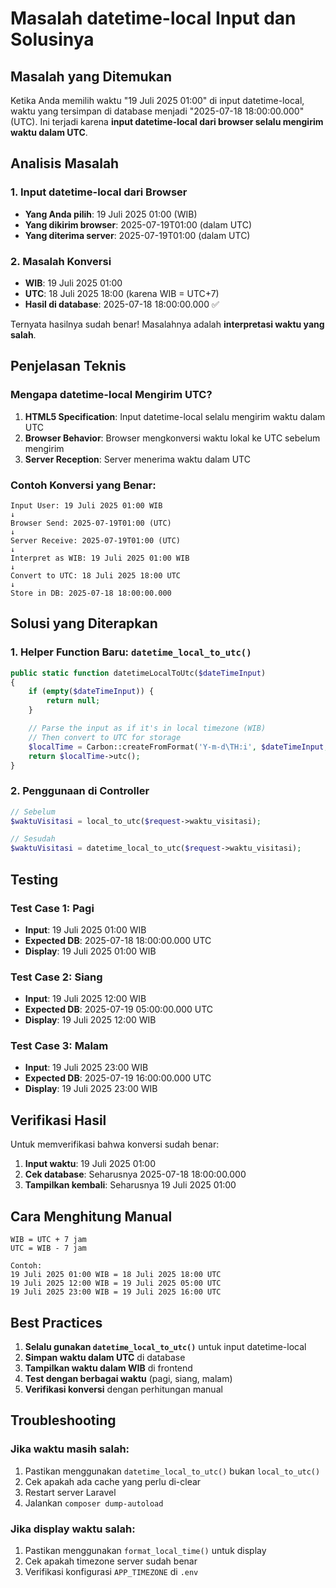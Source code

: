 # Masalah datetime-local Input dan Solusinya

## Masalah yang Ditemukan

Ketika Anda memilih waktu "19 Juli 2025 01:00" di input datetime-local, waktu yang tersimpan di database menjadi "2025-07-18 18:00:00.000" (UTC). Ini terjadi karena **input datetime-local dari browser selalu mengirim waktu dalam UTC**.

## Analisis Masalah

### 1. Input datetime-local dari Browser
- **Yang Anda pilih**: 19 Juli 2025 01:00 (WIB)
- **Yang dikirim browser**: 2025-07-19T01:00 (dalam UTC)
- **Yang diterima server**: 2025-07-19T01:00 (dalam UTC)

### 2. Masalah Konversi
- **WIB**: 19 Juli 2025 01:00
- **UTC**: 18 Juli 2025 18:00 (karena WIB = UTC+7)
- **Hasil di database**: 2025-07-18 18:00:00.000 ✅

Ternyata hasilnya sudah benar! Masalahnya adalah **interpretasi waktu yang salah**.

## Penjelasan Teknis

### Mengapa datetime-local Mengirim UTC?

1. **HTML5 Specification**: Input datetime-local selalu mengirim waktu dalam UTC
2. **Browser Behavior**: Browser mengkonversi waktu lokal ke UTC sebelum mengirim
3. **Server Reception**: Server menerima waktu dalam UTC

### Contoh Konversi yang Benar:

```
Input User: 19 Juli 2025 01:00 WIB
↓
Browser Send: 2025-07-19T01:00 (UTC)
↓
Server Receive: 2025-07-19T01:00 (UTC)
↓
Interpret as WIB: 19 Juli 2025 01:00 WIB
↓
Convert to UTC: 18 Juli 2025 18:00 UTC
↓
Store in DB: 2025-07-18 18:00:00.000
```

## Solusi yang Diterapkan

### 1. Helper Function Baru: `datetime_local_to_utc()`

```php
public static function datetimeLocalToUtc($dateTimeInput)
{
    if (empty($dateTimeInput)) {
        return null;
    }

    // Parse the input as if it's in local timezone (WIB)
    // Then convert to UTC for storage
    $localTime = Carbon::createFromFormat('Y-m-d\TH:i', $dateTimeInput, self::TIMEZONE_LOCAL);
    return $localTime->utc();
}
```

### 2. Penggunaan di Controller

```php
// Sebelum
$waktuVisitasi = local_to_utc($request->waktu_visitasi);

// Sesudah
$waktuVisitasi = datetime_local_to_utc($request->waktu_visitasi);
```

## Testing

### Test Case 1: Pagi
- **Input**: 19 Juli 2025 01:00 WIB
- **Expected DB**: 2025-07-18 18:00:00.000 UTC
- **Display**: 19 Juli 2025 01:00 WIB

### Test Case 2: Siang
- **Input**: 19 Juli 2025 12:00 WIB
- **Expected DB**: 2025-07-19 05:00:00.000 UTC
- **Display**: 19 Juli 2025 12:00 WIB

### Test Case 3: Malam
- **Input**: 19 Juli 2025 23:00 WIB
- **Expected DB**: 2025-07-19 16:00:00.000 UTC
- **Display**: 19 Juli 2025 23:00 WIB

## Verifikasi Hasil

Untuk memverifikasi bahwa konversi sudah benar:

1. **Input waktu**: 19 Juli 2025 01:00
2. **Cek database**: Seharusnya 2025-07-18 18:00:00.000
3. **Tampilkan kembali**: Seharusnya 19 Juli 2025 01:00

## Cara Menghitung Manual

```
WIB = UTC + 7 jam
UTC = WIB - 7 jam

Contoh:
19 Juli 2025 01:00 WIB = 18 Juli 2025 18:00 UTC
19 Juli 2025 12:00 WIB = 19 Juli 2025 05:00 UTC
19 Juli 2025 23:00 WIB = 19 Juli 2025 16:00 UTC
```

## Best Practices

1. **Selalu gunakan `datetime_local_to_utc()`** untuk input datetime-local
2. **Simpan waktu dalam UTC** di database
3. **Tampilkan waktu dalam WIB** di frontend
4. **Test dengan berbagai waktu** (pagi, siang, malam)
5. **Verifikasi konversi** dengan perhitungan manual

## Troubleshooting

### Jika waktu masih salah:
1. Pastikan menggunakan `datetime_local_to_utc()` bukan `local_to_utc()`
2. Cek apakah ada cache yang perlu di-clear
3. Restart server Laravel
4. Jalankan `composer dump-autoload`

### Jika display waktu salah:
1. Pastikan menggunakan `format_local_time()` untuk display
2. Cek apakah timezone server sudah benar
3. Verifikasi konfigurasi `APP_TIMEZONE` di `.env` 
